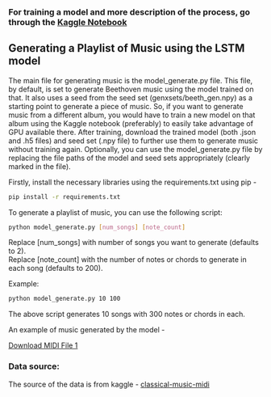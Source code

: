 ### For training a model and more description of the process, go through the [Kaggle Notebook](https://www.kaggle.com/code/praneeth097/music-generation-using-lstm-networks)

## Generating a Playlist of Music using the LSTM model
The main file for generating music is the model_generate.py file. This file, by default, is set to generate Beethoven music using the model trained on that. It also uses a seed from the seed set (genxsets/beeth_gen.npy) as a starting point to generate a piece of music. So, if you want to generate music from a different album, you would have to train a new model on that album using the Kaggle notebook (preferably) to easily take advantage of GPU available there. After training, download the trained model (both .json and .h5 files) and seed set (.npy file) to further use them to generate music without training again. Optionally, you can use the model_generate.py file by replacing the file paths of the model and seed sets appropriately (clearly marked in the file).

Firstly, install the necessary libraries using the requirements.txt using pip -
```bash
pip install -r requirements.txt
```

To generate a playlist of music, you can use the following script:

```bash
python model_generate.py [num_songs] [note_count]
```
Replace [num_songs] with number of songs you want to generate (defaults to 2). <br>
Replace [note_count] with the number of notes or chords to generate in each song (defaults to 200). <br>

Example:
```bash
python model_generate.py 10 100
```
The above script generates 10 songs with 300 notes or chords in each.

An example of music generated by the model - 

<a href="https://github.com/Praneeth74/Music-Generation-using-LSTMs/blob/main/myMusic_0/0_beeth_generated_30_1000.midi" download>Download MIDI File 1</a>

### Data source:
The source of the data is from kaggle - [classical-music-midi](https://www.kaggle.com/datasets/soumikrakshit/classical-music-midi)



